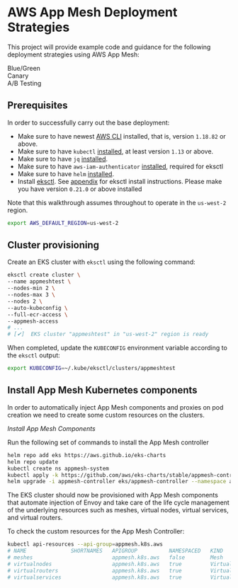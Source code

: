 # AWS App Mesh Deployment Strategies
This project will provide example code and guidance for the following deployment strategies using AWS App Mesh: 
  
Blue/Green  
Canary  
A/B Testing  

## Prerequisites

In order to successfully carry out the base deployment:

- Make sure to have newest [AWS CLI](https://aws.amazon.com/cli/) installed, that is, version `1.18.82` or above.
- Make sure to have `kubectl` [installed](https://kubernetes.io/docs/tasks/tools/install-kubectl/), at least version `1.13` or above.
- Make sure to have `jq` [installed](https://stedolan.github.io/jq/download/).
- Make sure to have `aws-iam-authenticator` [installed](https://github.com/kubernetes-sigs/aws-iam-authenticator), required for eksctl
- Make sure to have `helm` [installed](https://helm.sh/docs/intro/install/).
- Install [eksctl](https://eksctl.io/). See [appendix](#appendix) for eksctl install instructions. Please make you have version `0.21.0` or above installed

Note that this walkthrough assumes throughout to operate in the `us-west-2` region.

```sh
export AWS_DEFAULT_REGION=us-west-2
```

## Cluster provisioning

Create an EKS cluster with `eksctl` using the following command:

```sh
eksctl create cluster \
--name appmeshtest \
--nodes-min 2 \
--nodes-max 3 \
--nodes 2 \
--auto-kubeconfig \
--full-ecr-access \
--appmesh-access
# ...
# [✔]  EKS cluster "appmeshtest" in "us-west-2" region is ready
```

When completed, update the `KUBECONFIG` environment variable according to the `eksctl` output:

```sh
export KUBECONFIG=~/.kube/eksctl/clusters/appmeshtest
```

## Install App Mesh Kubernetes components

In order to automatically inject App Mesh components and proxies on pod creation we need to create some custom resources on the clusters.

*Install App Mesh Components*

Run the following set of commands to install the App Mesh controller 

```sh
helm repo add eks https://aws.github.io/eks-charts
helm repo update
kubectl create ns appmesh-system
kubectl apply -k https://github.com/aws/eks-charts/stable/appmesh-controller/crds?ref=master
helm upgrade -i appmesh-controller eks/appmesh-controller --namespace appmesh-system

```

The EKS cluster should now be provisioned with App Mesh components that automate injection of Envoy and take care of the life cycle management of the underlying resources such as meshes, virtual nodes, virtual services, and virtual routers.

To check the custom resources for the App Mesh Controller:

```sh
kubectl api-resources --api-group=appmesh.k8s.aws
# NAME              SHORTNAMES   APIGROUP          NAMESPACED   KIND
# meshes                         appmesh.k8s.aws   false        Mesh
# virtualnodes                   appmesh.k8s.aws   true         VirtualNode
# virtualrouters                 appmesh.k8s.aws   true         VirtualRouter
# virtualservices                appmesh.k8s.aws   true         VirtualService
```

